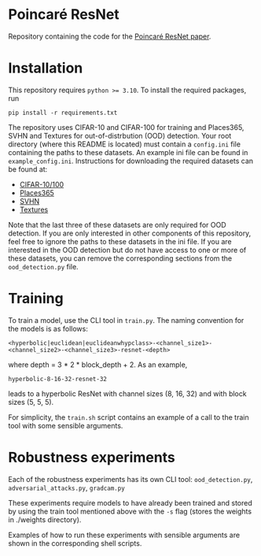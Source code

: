 # Poincaré ResNet
Repository containing the code for the [Poincaré ResNet paper](https://arxiv.org/abs/2303.14027).

# Installation
This repository requires `python >= 3.10`. To install the required packages, run
```
pip install -r requirements.txt
```
The repository uses CIFAR-10 and CIFAR-100 for training and Places365, SVHN and Textures for out-of-distrbution (OOD) detection. Your root directory (where this README is located) must contain a `config.ini` file containing the paths to these datasets. An example ini file can be found in `example_config.ini`. Instructions for downloading the required datasets can be found at:

- [CIFAR-10/100](https://www.cs.toronto.edu/~kriz/cifar.html)
- [Places365](http://places2.csail.mit.edu/download.html)
- [SVHN](http://ufldl.stanford.edu/housenumbers/)
- [Textures](https://www.robots.ox.ac.uk/~vgg/data/dtd/)

Note that the last three of these datasets are only required for OOD detection. If you are only interested in other components of this repository, feel free to ignore the paths to these datasets in the ini file. If you are interested in the OOD detection but do not have access to one or more of these datasets, you can remove the corresponding sections from the `ood_detection.py` file. 

# Training
To train a model, use the CLI tool in `train.py`. The naming convention for the models is as follows:
```
<hyperbolic|euclidean|euclideanwhypclass>-<channel_size1>-<channel_size2>-<channel_size3>-resnet-<depth>
```
where depth = 3 * 2 * block_depth + 2. As an example, 
```
hyperbolic-8-16-32-resnet-32
```
leads to a hyperbolic ResNet with channel sizes (8, 16, 32) and with block sizes (5, 5, 5). 

For simplicity, the `train.sh` script contains an example of a call to the train tool with some sensible arguments.

# Robustness experiments
Each of the robustness experiments has its own CLI tool: `ood_detection.py`, `adversarial_attacks.py`, `gradcam.py`

These experiments require models to have already been trained and stored by using the train tool mentioned above with the `-s` flag (stores the weights in ./weights directory). 

Examples of how to run these experiments with sensible arguments are shown in the corresponding shell scripts.

